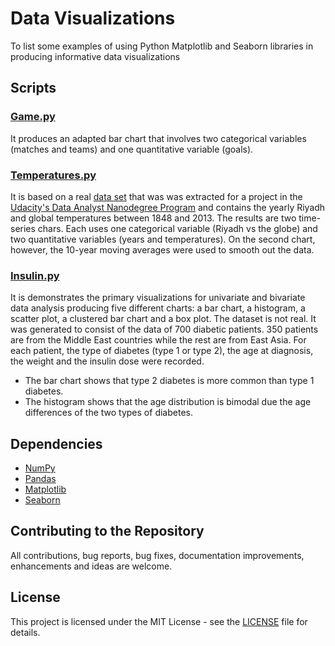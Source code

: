 # Data Visualizations
To list some examples of using Python Matplotlib and Seaborn libraries in producing informative data visualizations

## Scripts 
### [Game.py](Scripts/Game.py)
It produces an adapted bar chart that involves two categorical variables (matches and teams) and one quantitative variable (goals). 
### [Temperatures.py](Scripts/Temperatures.py)
It is based on a real [data set](Data/Temperatures.csv) that was was extracted for a project in the [Udacity's Data Analyst Nanodegree Program](https://www.udacity.com/course/data-analyst-nanodegree--nd002) and contains the yearly Riyadh and global temperatures between 1848 and 2013. The results are two time-series chars. Each uses one categorical variable (Riyadh vs the globe) and two quantitative variables (years and temperatures). On the second chart, however, the 10-year moving averages were used to smooth out the data. 
### [Insulin.py](Scripts/Insulin.py)
It is demonstrates the primary visualizations for univariate and bivariate data analysis producing five different charts: a bar chart, a histogram, a scatter plot, a clustered bar chart and a box plot. The dataset is not real. It was generated to consist of the data of 700 diabetic patients. 350 patients are from the Middle East countries while the rest are from East Asia. For each patient, the type of diabetes (type 1 or type 2), the age at diagnosis, the weight and the insulin dose were recorded. 
- The bar chart shows that type 2 diabetes is more common than type 1 diabetes.
- The histogram shows that the age distribution is bimodal due the age differences of the two types of diabetes. 

## Dependencies
* [NumPy](https://www.numpy.org/)
* [Pandas](https://pandas.pydata.org/)
* [Matplotlib](https://matplotlib.org/)
* [Seaborn](https://seaborn.pydata.org/)

## Contributing to the Repository
All contributions, bug reports, bug fixes, documentation improvements, enhancements and ideas are welcome.

## License
This project is licensed under the MIT License - see the [LICENSE](LICENSE) file for details.
